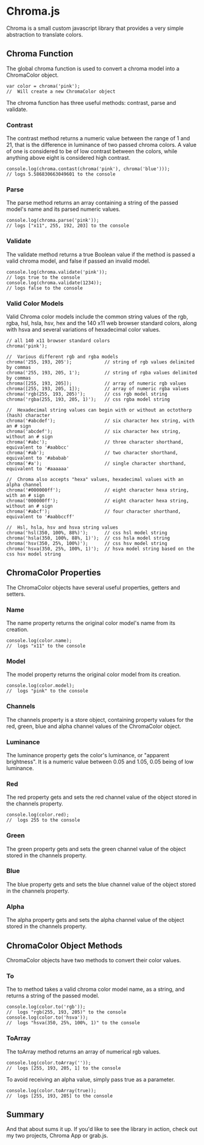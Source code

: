 # Chroma.js
Chroma is a small custom javascript library that provides a very simple abstraction to translate colors.



## Chroma Function
The global chroma function is used to convert a chroma model into a ChromaColor object.
```
var color = chroma('pink');
//  Will create a new ChromaColor object
```

The chroma function has three useful methods: contrast, parse and validate.
### Contrast
The contrast method returns a numeric value between the range of 1 and 21, that is the difference in luminance of two passed chroma colors. A value of one is considered to be of low contrast between the colors, while anything above eight is considered high contrast.
```
console.log(chroma.contast(chroma('pink'), chroma('blue')));
// logs 5.586830663049601 to the console
```

### Parse
The parse method returns an array containing a string of the passed model's name and its parsed numeric values.
```
console.log(chroma.parse('pink'));
// logs ["x11", 255, 192, 203] to the console
```

### Validate
The validate method returns a true Boolean value if the method is passed a valid chroma model, and false if passed an invalid model.
```
console.log(chroma.validate('pink'));
// logs true to the console
console.log(chroma.validate(1234));
// logs false to the console
```

### Valid Color Models
Valid Chroma color models include the common string values of the rgb, rgba, hsl, hsla, hsv, hex and the 140 x11 web browser standard colors, along with hsva and several variations of hexadecimal color values.
```
// all 140 x11 browser standard colors
chroma('pink');

//  Various different rgb and rgba models
chroma('255, 193, 205');            // string of rgb values delimited by commas
chroma('255, 193, 205, 1');         // string of rgba values delimited by commas
chroma([255, 193, 205]);            // array of numeric rgb values
chroma([255, 193, 205, 1]);         // array of numeric rgba values
chroma('rgb(255, 193, 205)');       // css rgb model string
chroma('rgba(255, 193, 205, 1)');   // css rgba model string

//  Hexadecimal string values can begin with or without an octothorp (hash) character
chroma('#abcdef');                  // six character hex string, with an # sign
chroma('abcdef');                   // six character hex string, without an # sign
chroma('#abc');                     // three character shorthand, equivalent to '#aabbcc'
chroma('#ab');                      // two character shorthand, equivalent to '#ababab'
chroma('#a');                       // single character shorthand, equivalent to '#aaaaaa'

//  Chroma also accepts "hexa" values, hexadecimal values with an alpha channel
chroma('#000000ff');                // eight character hexa string, with an # sign
chroma('000000ff');                 // eight character hexa string, without an # sign
chroma('#abcf');                    // four character shorthand, equivalent to '#aabbccff'

//  Hsl, hsla, hsv and hsva string values
chroma('hsl(350, 100%, 88%)');      // css hsl model string
chroma('hsla(350, 100%, 88%, 1)');  // css hsla model string
chroma('hsv(350, 25%, 100%)');      // css hsv model string
chroma('hsva(350, 25%, 100%, 1)');  // hsva model string based on the css hsv model string
```



## ChromaColor Properties
The ChromaColor objects have several useful properties, getters and setters.

### Name
The name property returns the original color model's name from its creation.
```
console.log(color.name);
//  logs "x11" to the console
```

### Model
The model property returns the original color model from its creation.
```
console.log(color.model);
//  logs "pink" to the console
```

### Channels
The channels property is a store object, containing property values for the red, green, blue and alpha channel values of the ChromaColor object.

### Luminance
The luminance property gets the color's luminance, or "apparent brightness". It is a numeric value between 0.05 and 1.05, 0.05 being of low luminance.

### Red
The red property gets and sets the red channel value of the object stored in the channels property.
```
console.log(color.red);
//  logs 255 to the console
```

### Green
The green property gets and sets the green channel value of the object stored in the channels property.

### Blue
The blue property gets and sets the blue channel value of the object stored in the channels property.

### Alpha
The alpha property gets and sets the alpha channel value of the object stored in the channels property.



## ChromaColor Object Methods
ChromaColor objects have two methods to convert their color values.

### To
The to method takes a valid chroma color model name, as a string, and returns a string of the passed model.
```
console.log(color.to('rgb'));
//  logs "rgb(255, 193, 205)" to the console
console.log(color.to('hsva'));
//  logs "hsva(350, 25%, 100%, 1)" to the console
```

### ToArray
The toArray method returns an array of numerical rgb values.
```
console.log(color.toArray(''));
//  logs [255, 193, 205, 1] to the console
```

To avoid receiving an alpha value, simply pass true as a parameter.
```
console.log(color.toArray(true));
//  logs [255, 193, 205] to the console
```


## Summary
And that about sums it up. If you'd like to see the library in action, check out my two projects, Chroma App or grab.js.